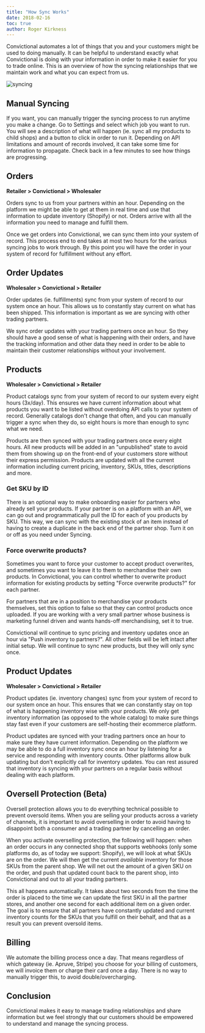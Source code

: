 ```yaml
---
title: "How Sync Works"
date: 2018-02-16
toc: true
author: Roger Kirkness
---
```

Convictional automates a lot of things that you and your customers might be used to doing manually. It can be helpful to understand exactly what Convictional is doing with your information in order to make it easier for you to trade online. This is an overview of how the syncing relationships that we maintain work and what you can expect from us.

![syncing](https://github.com/rogerkirkness/convictional-help/blob/master/assets/images/syncing.png?raw=true)

## Manual Syncing
If you want, you can manually trigger the syncing process to run anytime you make a change. Go to Settings and select which job you want to run. You will see a description of what will happen (ie. sync all my products to child shops) and a button to click in order to run it. Depending on API limitations and amount of records involved, it can take some time for information to propagate. Check back in a few minutes to see how things are progressing.

## Orders

**Retailer > Convictional > Wholesaler**

Orders sync to us from your partners within an hour. Depending on the platform we might be able to get at them in real time and use that information to update inventory (Shopify) or not. Orders arrive with all the information you need to manage and fulfill them.

Once we get orders into Convictional, we can sync them into your system of record. This process end to end takes at most two hours for the various syncing jobs to work through. By this point you will have the order in your system of record for fulfillment without any effort.

## Order Updates

**Wholesaler > Convictional > Retailer**

Order updates (ie. fulfillments) sync from your system of record to our system once an hour. This allows us to constantly stay current on what has been shipped. This information is important as we are syncing with other trading partners.

We sync order updates with your trading partners once an hour. So they should have a good sense of what is happening with their orders, and have the tracking information and other data they need in order to be able to maintain their customer relationships without your involvement.

## Products

**Wholesaler > Convictional > Retailer**

Product catalogs sync from your system of record to our system every eight hours (3x/day). This ensures we have current information about what products you want to be listed without overdoing API calls to your system of record. Generally catalogs don't change that often, and you can manually trigger a sync when they do, so eight hours is more than enough to sync what we need.

Products are then synced with your trading partners once every eight hours. All new products will be added in an "unpublished" state to avoid them from showing up on the front-end of your customers store without their express permission. Products are updated with all the current information including current pricing, inventory, SKUs, titles, descriptions and more.

### Get SKU by ID

There is an optional way to make onboarding easier for partners who already sell your products. If your partner is on a platform with an API, we can go out and programmatically pull the ID for each of you products by SKU. This way, we can sync with the existing stock of an item instead of having to create a duplicate in the back end of the partner shop. Turn it on or off as you need under Syncing.

### Force overwrite products?

Sometimes you want to force your customer to accept product overwrites, and sometimes you want to leave it to them to merchandise their own products. In Convictional, you can control whether to overwrite product information for existing products by setting "Force overwrite products?" for each partner. 

For partners that are in a position to merchandise your products themselves, set this option to false so that they can control products once uploaded. If you are working with a very small partner whose business is marketing funnel driven and wants hands-off merchandising, set it to true.

Convictional will continue to sync pricing and inventory updates once an hour via "Push inventory to partners?". All other fields will be left intact after initial setup. We will continue to sync new products, but they will only sync once.

## Product Updates

**Wholesaler > Convictional > Retailer**

Product updates (ie. inventory changes) sync from your system of record to our system once an hour. This ensures that we can constantly stay on top of what is happening inventory wise with your products. We only get inventory information (as opposed to the whole catalog) to make sure things stay fast even if your customers are self-hosting their ecommerce platform.

Product updates are synced with your trading partners once an hour to make sure they have current information. Depending on the platform we may be able to do a full inventory sync once an hour by listening for a service and responding with inventory counts. Other platforms allow bulk updating but don't explicitly call for inventory updates. You can rest assured that inventory is syncing with your partners on a regular basis without dealing with each platform.

## Oversell Protection (Beta)

Oversell protection allows you to do everything technical possible to prevent oversold items. When you are selling your products across a variety of channels, it is important to avoid overselling in order to avoid having to disappoint both a consumer and a trading partner by cancelling an order.

When you activate overselling protection, the following will happen: when an order occurs in any connected shop that supports webhooks (only some platforms do, as of today we support: Shopify), we will look at what SKUs are on the order. We will then get the current *available* inventory for those SKUs from the parent shop. We will net out the amount of a given SKU on the order, and push that updated count back to the parent shop, into Convictional and out to all your trading partners.

This all happens automatically. It takes about two seconds from the time the order is placed to the time we can update the first SKU in all the partner stores, and another one second for each additional item on a given order. The goal is to ensure that all partners have constantly updated and current inventory counts for the SKUs that you fulfill on their behalf, and that as a result you can prevent oversold items.

## Billing

We automate the billing process once a day. That means regardless of which gateway (ie. Apruve, Stripe) you choose for your billing of customers, we will invoice them or charge their card once a day. There is no way to manually trigger this, to avoid double/overcharging.

## Conclusion

Convictional makes it easy to manage trading relationships and share information but we feel strongly that our customers should be empowered to understand and manage the syncing process.